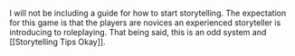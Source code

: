 I will not be including a guide for how to start storytelling. The expectation for this game is that the players are novices an experienced storyteller is introducing to roleplaying. That being said, this is an odd system and [[Storytelling Tips Okay]].

